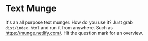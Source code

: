 # Text Munge

It's an all purpose text munger.  How do you use it?  Just grab `dist/index.html` and run it from anywhere.  Such as https://munge.netlify.com/.  Hit the question mark for an overview.
